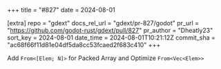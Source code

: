 +++
title = "#827"
date = 2024-08-01

[extra]
repo = "gdext"
docs_rel_url = "gdext/pr-827/godot"
pr_url = "https://github.com/godot-rust/gdext/pull/827"
pr_author = "Dheatly23"
sort_key = 2024-08-01
date_time = 2024-08-01T10:21:12Z
commit_sha = "ac68f66f11d81e04df5da8cc53fcaed2f683c410"
+++

Add `From<[Elem; N]>` for Packed Array and Optimize `From<Vec<Elem>>`
